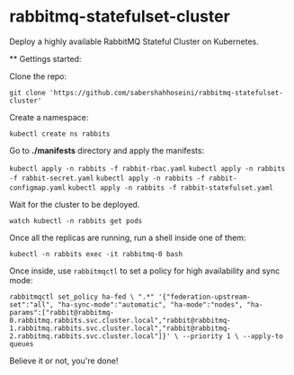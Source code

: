 # rabbitmq-statefulset-cluster
Deploy a highly available RabbitMQ Stateful Cluster on Kubernetes.

** Gettings started:

Clone the repo:

`git clone 'https://github.com/sabershahhoseini/rabbitmq-statefulset-cluster'`

Create a namespace:

`kubectl create ns rabbits`

Go to **./manifests** directory and apply the manifests:

`kubectl apply -n rabbits -f rabbit-rbac.yaml`
`kubectl apply -n rabbits -f rabbit-secret.yaml`
`kubectl apply -n rabbits -f rabbit-configmap.yaml`
`kubectl apply -n rabbits -f rabbit-statefulset.yaml`

Wait for the cluster to be deployed.

`watch kubectl -n rabbits get pods`

Once all the replicas are running, run a shell inside one of them:

`kubectl -n rabbits exec -it rabbitmq-0 bash`

Once inside, use `rabbitmqctl` to set a policy for high availability and sync mode:

`rabbitmqctl set_policy ha-fed \
    ".*" '{"federation-upstream-set":"all", "ha-sync-mode":"automatic", "ha-mode":"nodes", "ha-params":["rabbit@rabbitmq-0.rabbitmq.rabbits.svc.cluster.local","rabbit@rabbitmq-1.rabbitmq.rabbits.svc.cluster.local","rabbit@rabbitmq-2.rabbitmq.rabbits.svc.cluster.local"]}' \
    --priority 1 \
    --apply-to queues`
    
Believe it or not, you're done!
